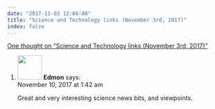 ```yaml
---
date: "2017-11-03 12:00:00"
title: "Science and Technology links (November 3rd, 2017)"
index: false
---
```


[One thought on &ldquo;Science and Technology links (November 3rd, 2017)&rdquo;](/lemire/blog/2017/11-03-science-and-technology-links-november-3rd-2017)

<ol class="comment-list">
<li id="comment-291147" class="comment even thread-even depth-1">
<div class="comment-author vcard">
<img alt src="https://secure.gravatar.com/avatar/6423317d981c4d0610b0b913b99d6a40?s=56&#038;d=mm&#038;r=g" srcset="https://secure.gravatar.com/avatar/6423317d981c4d0610b0b913b99d6a40?s=112&#038;d=mm&#038;r=g 2x" class="avatar avatar-56 photo" height="56" width="56" decoding="async" /> <b class="fn">Edmon</b> <span class="says">says:</span> </div>
<div class="comment-metadata"><time datetime="2017-11-10T01:42:40+00:00">November 10, 2017 at 1:42 am</time></a> </div>
<div class="comment-content">
<p>Great and very interesting science news bits, and viewpoints.</p>
</div>
</li>
</ol>

